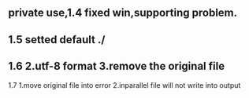 private use,1.4
fixed win,supporting problem.
--
1.5
setted default ./
--
1.6
2.utf-8 format
3.remove the original file
--
1.7
1.move original file into error
2.inparallel file will not write into output
